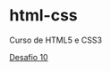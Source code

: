 # html-css
Curso de HTML5 e CSS3

<a href="https://victorvvalente.github.io/html-css/Desafios/modulo-02/desafio-010/">Desafio 10 </a>